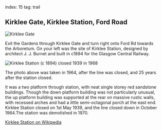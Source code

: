 index: 15
tag: trail

## Kirklee Gate, Kirklee Station, Ford Road

![Kirklee Gate](images/kirklee-gate.jpg)

Exit the Gardens through Kirklee Gate and turn right
onto Ford Rd towards the Arboretum. On your left was
the site of Kirklee Station, designed by architect J. J.
Burnet and built in c1894 for the Glasgow Central
Railway.

![Kirklee Station (c 1894) closed 1939 in 1968](images/kirklee-station-1968.jpg)

The photo above was taken in 1964, after the line was closed, and 25 years
after the station closed.

It was a two platform through station, with neat single
storey red sandstone buildings. Though the down
platform building was not particularly unusual, the up
platform building was supported at the rear on massive
rustic walls, with recessed arches and had a little semi-octagonal
porch at the east end. Kirklee Station closed
on 1st May 1939, and the line closed down in October
1964.The station was demolished in 1970.

[Kirklee Station on Wikipedia](/wiki/Kirklee_railway_station)
